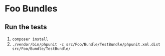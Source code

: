 # Foo Bundles

## Run the tests

1. `composer install`
2. `./vendor/bin/phpunit -c src/Foo/Bundle/TestBundle/phpunit.xml.dist  src/Foo/Bundle/TestBundle/`
